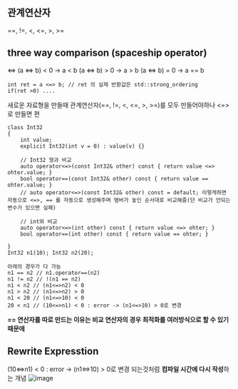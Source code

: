 ## 관계연산자
==, !=, <, <=, >, >=

## three way comparison (spaceship operator)
<=>
(a <=> b) < 0  -> a < b
(a <=> b) > 0  -> a > b
(a <=> b) = 0  -> a == b

```
int ret = a <=> b; // ret 의 실제 반환값은 std::strong_ordering
if(ret >0) ....
```

새로운 자료형을 만들때 관계연산자(==, !=, <, <=, >, >=)를 모두 만들어야하나 <=>로 만들면 편
```
class Int32
{
    int value;
    explicit Int32(int v = 0) : value(v) {}

    // Int32 형과 비교
    auto operator<=>(const Int32& other) const { return value <=> ohter.value; }
    bool operator==(const Int32& other) const { return value == ohter.value; }
    // auto operator<=>(const Int32& other) const = default; 이렇게하면 자동으로 <=>, == 를 자동으로 생성해주며 맴버가 놓인 순서대로 비교해줌(단 비교가 안되는 변수가 있으면 실패)

    // int와 비교
    auto operator<=>(int other) const { return value <=> ohter; }
    bool operator==(int other) const { return value == ohter; }

}
Int32 n1(10); Int32 n2(20);

아래의 경우가 다 가능
n1 == n2 // n1.operator==(n2)
n1 != n2 // !(n1 == n2)
n1 < n2 // (n1<=>n2) < 0
n1 > n2 // (n1<=>n2) > 0
n1 < 20 // (n1<=>10) < 0
20 < n1 // (10<=>n1) < 0 : error -> (n1<=>10) > 0로 변경
```
**== 연산자를 따로 만드는 이유는 비교 연산자의 경우 최적화를 여러방식으로 할 수 있기 때문에**

## Rewrite Expresstion
(10<=>n1) < 0 : error -> (n1<=>10) > 0로 변경 되는것처럼 **컴파일 시간에 다시 작성**하는 개념
![image](https://github.com/m-mang2/learn/assets/135841268/1af11788-43b1-431a-a5ba-fb6df7fac504)


